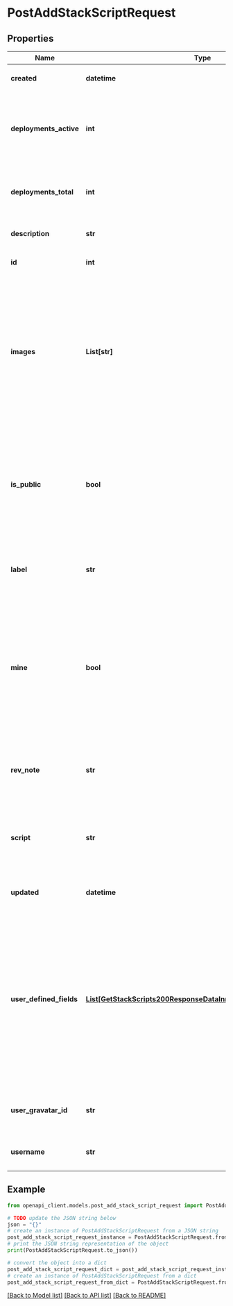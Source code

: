 # PostAddStackScriptRequest


## Properties

Name | Type | Description | Notes
------------ | ------------- | ------------- | -------------
**created** | **datetime** | The date this StackScript was created. | [optional] [readonly] 
**deployments_active** | **int** | Count of currently active, deployed Linodes created from this StackScript. | [optional] [readonly] 
**deployments_total** | **int** | The total number of times this StackScript has been deployed. | [optional] [readonly] 
**description** | **str** | A description for the StackScript. | [optional] 
**id** | **int** | The unique ID of this StackScript. | [optional] [readonly] 
**images** | **List[str]** | An array of Image IDs. These are the Images that can be deployed with this StackScript.  &#x60;any/all&#x60; indicates that all available Images, including private Images, are accepted. | 
**is_public** | **bool** | This determines whether other users can use your StackScript. __Once a StackScript is made public, it cannot be made private.__ | [optional] 
**label** | **str** | The StackScript&#39;s label is for display purposes only. | 
**mine** | **bool** | Returns &#x60;true&#x60; if this StackScript is owned by the account of the user making the request, and the user making the request is unrestricted or has access to this StackScript. | [optional] [readonly] 
**rev_note** | **str** | This field allows you to add notes for the set of revisions made to this StackScript. | [optional] 
**script** | **str** | The script to execute when provisioning a new Linode with this StackScript. | 
**updated** | **datetime** | The date this StackScript was last updated. | [optional] [readonly] 
**user_defined_fields** | [**List[GetStackScripts200ResponseDataInnerUserDefinedFieldsInner]**](GetStackScripts200ResponseDataInnerUserDefinedFieldsInner.md) | This is a list of fields defined with a special syntax inside this StackScript that allow for supplying customized parameters during deployment. See [Declare User-Defined Fields (UDFs)](https://www.linode.com/docs/products/tools/stackscripts/guides/write-a-custom-script/#declare-user-defined-fields-udfs) for more information. | [optional] [readonly] 
**user_gravatar_id** | **str** | The Gravatar ID for the User who created the StackScript. | [optional] [readonly] 
**username** | **str** | The User who created the StackScript. | [optional] [readonly] 

## Example

```python
from openapi_client.models.post_add_stack_script_request import PostAddStackScriptRequest

# TODO update the JSON string below
json = "{}"
# create an instance of PostAddStackScriptRequest from a JSON string
post_add_stack_script_request_instance = PostAddStackScriptRequest.from_json(json)
# print the JSON string representation of the object
print(PostAddStackScriptRequest.to_json())

# convert the object into a dict
post_add_stack_script_request_dict = post_add_stack_script_request_instance.to_dict()
# create an instance of PostAddStackScriptRequest from a dict
post_add_stack_script_request_from_dict = PostAddStackScriptRequest.from_dict(post_add_stack_script_request_dict)
```
[[Back to Model list]](../README.md#documentation-for-models) [[Back to API list]](../README.md#documentation-for-api-endpoints) [[Back to README]](../README.md)


